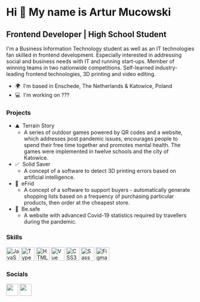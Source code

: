 # Hi 👋 My name is Artur Mucowski

## Frontend Developer | High School Student

I'm a Business Information Technology student as well as an IT technologies fan skilled in frontend development. Especially interested in addressing social and business needs with IT and running start-ups. Member of winning teams in two nationwide competitions. Self-learned industry-leading frontend technologies, 
3D printing and video editing.

- 🌍  I'm based in Enschede, The Netherlands & Katowice, Poland
- 💻  I'm working on ???

### Projects

- ⛰️  Terrain Story
  - A series of outdoor games powered by QR codes and a website, which addresses post pandemic issues, encourages people to spend their free time together and promotes mental health. The games were implemented in twelve schools and the city of Katowice.
- ✅  Solid Saver
  - A concept of a software to detect 3D printing errors based on artificial intelligence.
- 🛒  eFrid
  - A concept of a software to support buyers - automatically generate shopping lists based on a frequency of purchasing particular products, then order at the cheapest store.
- 🦠  Be.safe
  - A website with advanced Covid-19 statistics required by travellers during the pandemic.

### Skills

<p align="left">
<a href="https://developer.mozilla.org/en-US/docs/Web/JavaScript" target="_blank" rel="noreferrer"><img src="https://raw.githubusercontent.com/danielcranney/readme-generator/main/public/icons/skills/javascript-colored.svg" width="36" height="36" alt="JavaScript" /></a>
<a href="https://www.typescriptlang.org/" target="_blank" rel="noreferrer"><img src="https://raw.githubusercontent.com/danielcranney/readme-generator/main/public/icons/skills/typescript-colored.svg" width="36" height="36" alt="TypeScript" /></a>
<a href="https://developer.mozilla.org/en-US/docs/Glossary/HTML5" target="_blank" rel="noreferrer"><img src="https://raw.githubusercontent.com/danielcranney/readme-generator/main/public/icons/skills/html5-colored.svg" width="36" height="36" alt="HTML5" /></a>
<a href="https://vuejs.org/" target="_blank" rel="noreferrer"><img src="https://raw.githubusercontent.com/danielcranney/readme-generator/main/public/icons/skills/vuejs-colored.svg" width="36" height="36" alt="Vue" /></a>
<a href="https://www.w3.org/TR/CSS/#css" target="_blank" rel="noreferrer"><img src="https://raw.githubusercontent.com/danielcranney/readme-generator/main/public/icons/skills/css3-colored.svg" width="36" height="36" alt="CSS3" /></a>
<a href="https://sass-lang.com/" target="_blank" rel="noreferrer"><img src="https://raw.githubusercontent.com/danielcranney/readme-generator/main/public/icons/skills/sass-colored.svg" width="36" height="36" alt="Sass" /></a>
<a href="https://www.figma.com/" target="_blank" rel="noreferrer"><img src="https://raw.githubusercontent.com/danielcranney/readme-generator/main/public/icons/skills/figma-colored.svg" width="36" height="36" alt="Figma" /></a>
</p>
                    
### Socials
<p align="left">				
<a href="https://www.github.com/artalatarta" target="_blank" rel="noreferrer"><img src="https://raw.githubusercontent.com/danielcranney/readme-generator/main/public/icons/socials/github-dark.svg" width="32" height="32" /></a>
<a href="https://www.linkedin.com/in/artur-mucowski" target="_blank" rel="noreferrer"><img src="https://raw.githubusercontent.com/danielcranney/readme-generator/main/public/icons/socials/linkedin.svg" width="32" height="32" /></a></p>
